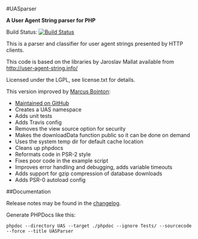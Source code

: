 #UASparser

**A User Agent String parser for PHP**

Build Status: [![Build Status](https://travis-ci.org/Synchro/UASparser.png)](https://travis-ci.org/Synchro/UASparser)

This is a parser and classifier for user agent strings presented by HTTP clients.

This code is based on the libraries by Jaroslav Mallat available from http://user-agent-string.info/

Licensed under the LGPL, see license.txt for details.

This version improved by [Marcus Bointon](https://github.com/Synchro):

* [Maintained on GitHub](https://github.com/Synchro/UASparser)
* Creates a UAS namespace
* Adds unit tests
* Adds Travis config
* Removes the view source option for security
* Makes the downloadData function public so it can be done on demand
* Uses the system temp dir for default cache location
* Cleans up phpdocs
* Reformats code in PSR-2 style
* Fixes poor code in the example script
* Improves error handling and debugging, adds variable timeouts
* Adds support for gzip compression of database downloads
* Adds PSR-0 autoload config

##Documentation

Release notes may be found in the [changelog](changelog.md).

Generate PHPDocs like this:

```
phpdoc --directory UAS --target ./phpdoc --ignore Tests/ --sourcecode --force --title UASParser
```